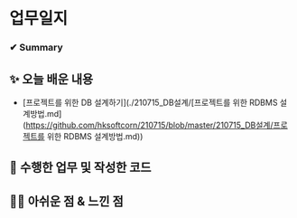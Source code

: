 # 업무일지

### ✔ Summary



## ✨ 오늘 배운 내용

- [프로젝트를 위한 DB 설계하기](./210715_DB설계/[프로젝트를 위한 RDBMS 설계방법.md](https://github.com/hksoftcorn/210715/blob/master/210715_DB설계/프로젝트를 위한 RDBMS 설계방법.md))





## 👀 수행한 업무 및 작성한 코드





## 🐱‍💻 아쉬운 점 & 느낀 점

